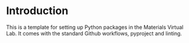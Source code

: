 # Introduction

This is a template for setting up Python packages in the Materials Virtual Lab. It comes with the standard Github 
workflows, pyproject and linting.